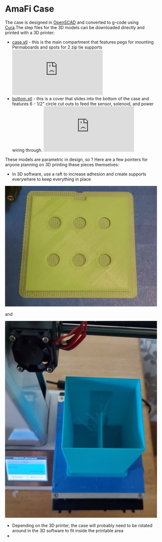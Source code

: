 # AmaFi Case

The case is designed in [OpenSCAD](https://openscad.org/downloads.html) and converted to g-code using [Cura](https://ultimaker.com/software/ultimaker-cura).The step files for the 3D models can be downloaded directly and printed with a 3D printer:
* [case.stl](https://github.com/kamamautanu/AmaFi/blob/main/case/case.stl) - this is the main compartment that features pegs for mounting Permaboards and spots for 2 zip tie supports
![](https://github.com/kamamautanu/AmaFi/blob/main/case/case.stl)
* [bottom.stl](https://github.com/kamamautanu/AmaFi/blob/main/case/bottom.stl) - this is a cover that slides into the bottom of the case and features 6 - 1/2" circle cut outs to feed the sensor, solenoid, and power wiring through.
![](https://github.com/kamamautanu/AmaFi/blob/main/case/bottom.stl)

These models are parametric in design, so ? Here are a few pointers for anyone planning on 3D printing these pieces themselves:
* In 3D software, use a raft to increase adhesion and create supports everywhere to keep everything in place

![](https://github.com/kamamautanu/AmaFi/blob/main/images/raft.jpg)

and

![](https://github.com/kamamautanu/AmaFi/blob/main/images/support.jpg)


* Depending on the 3D printer, the case will probably need to be rotated around in the 3D software to fit inside the printable area
*
